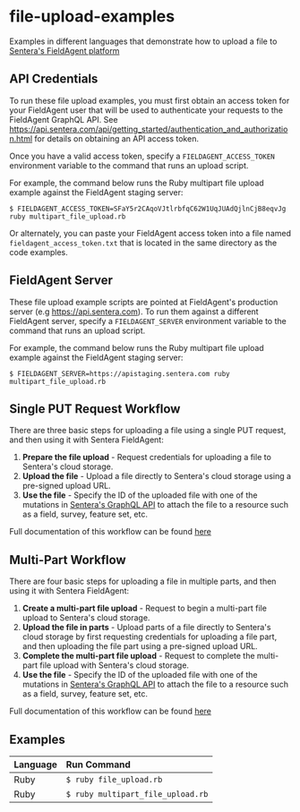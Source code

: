# file-upload-examples
Examples in different languages that demonstrate how to upload a file to [Sentera's FieldAgent platform](https://sentera.com/fieldagent-platform/)

## API Credentials
To run these file upload examples, you must first obtain an access token for your FieldAgent user that will be used to authenticate your requests to the FieldAgent GraphQL API. See https://api.sentera.com/api/getting_started/authentication_and_authorization.html for details on obtaining an API access token.

Once you have a valid access token, specify a `FIELDAGENT_ACCESS_TOKEN` environment variable to the command that runs an upload script.

For example, the command below runs the Ruby multipart file upload example against the FieldAgent staging server:
```
$ FIELDAGENT_ACCESS_TOKEN=SFaY5r2CAqoVJtlrbfqC62W1UqJUAdQjlnCjB8eqvJg ruby multipart_file_upload.rb
```

Or alternately, you can paste your FieldAgent access token into a file named `fieldagent_access_token.txt` that is located in the same directory as the code examples.

## FieldAgent Server
These file upload example scripts are pointed at FieldAgent's production server (e.g https://api.sentera.com). To run them against a different FieldAgent server, specify a `FIELDAGENT_SERVER` environment variable to the command that runs an upload script.

For example, the command below runs the Ruby multipart file upload example against the FieldAgent staging server:
```
$ FIELDAGENT_SERVER=https://apistaging.sentera.com ruby multipart_file_upload.rb
```

## Single PUT Request Workflow
There are three basic steps for uploading a file using a single PUT request, and then using it with Sentera FieldAgent:

1. **Prepare the file upload** - Request credentials for uploading a file to Sentera's cloud storage.
2. **Upload the file** - Upload a file directly to Sentera's cloud storage using a pre-signed upload URL.
3. **Use the file** - Specify the ID of the uploaded file with one of the mutations in [Sentera's GraphQL API](https://api.sentera.com/api/docs/mutation.doc.html) to attach the file to a resource such as a field, survey, feature set, etc.

Full documentation of this workflow can be found [here](https://api.sentera.com/api/getting_started/uploading_files.html)

## Multi-Part Workflow
There are four basic steps for uploading a file in multiple parts, and then using it with Sentera FieldAgent:

1. **Create a multi-part file upload** - Request to begin a multi-part file upload to Sentera's cloud storage.
2. **Upload the file in parts** - Upload parts of a file directly to Sentera's cloud storage by first requesting credentials for uploading a file part, and then uploading the file part using a pre-signed upload URL.
3. **Complete the multi-part file upload** - Request to complete the multi-part file upload with Sentera's cloud storage.
4. **Use the file** - Specify the ID of the uploaded file with one of the mutations in [Sentera's GraphQL API](https://api.sentera.com/api/docs/mutation.doc.html) to attach the file to a resource such as a field, survey, feature set, etc.

Full documentation of this workflow can be found [here](https://api.sentera.com/api/getting_started/uploading_files.html)

## Examples
| Language | Run Command                       |
| :------- | :---------------------------------|
| Ruby     | `$ ruby file_upload.rb`           |
| Ruby     | `$ ruby multipart_file_upload.rb` |
